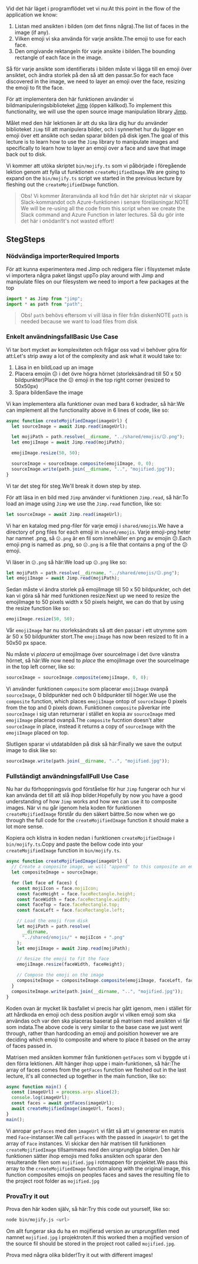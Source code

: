 <span data-ttu-id="2003e-101">Vid det här läget i programflödet vet vi nu:</span><span class="sxs-lookup"><span data-stu-id="2003e-101">At this point in the flow of the application we know:</span></span>

1.  <span data-ttu-id="2003e-102">Listan med ansikten i bilden (om det finns några).</span><span class="sxs-lookup"><span data-stu-id="2003e-102">The list of faces in the image (if any).</span></span>
2.  <span data-ttu-id="2003e-103">Vilken emoji vi ska använda för varje ansikte.</span><span class="sxs-lookup"><span data-stu-id="2003e-103">The emoji to use for each face.</span></span>
3.  <span data-ttu-id="2003e-104">Den omgivande rektangeln för varje ansikte i bilden.</span><span class="sxs-lookup"><span data-stu-id="2003e-104">The bounding rectangle of each face in the image.</span></span>

<span data-ttu-id="2003e-105">Så för varje ansikte som identifierats i bilden måste vi lägga till en emoji över ansiktet, och ändra storlek på den så att den passar.</span><span class="sxs-lookup"><span data-stu-id="2003e-105">So for each face discovered in the image, we need to layer an emoji over the face, resizing the emoji to fit the face.</span></span>

<span data-ttu-id="2003e-106">För att implementera den här funktionen använder vi bildmanipuleringsbiblioteket [Jimp](https://www.npmjs.com/package/jimp) (öppen källkod).</span><span class="sxs-lookup"><span data-stu-id="2003e-106">To implement this functionality, we will use the open source image manipulation library [Jimp](https://www.npmjs.com/package/jimp).</span></span>

<span data-ttu-id="2003e-107">Målet med den här lektionen är att du ska lära dig hur du använder biblioteket `Jimp` till att manipulera bilder, och i synnerhet hur du lägger en emoji över ett ansikte och sedan sparar bilden på disk igen.</span><span class="sxs-lookup"><span data-stu-id="2003e-107">The goal of this lecture is to learn how to use the `Jimp` library to manipulate images and specifically to learn how to layer an emoji over a face and save that image back out to disk.</span></span>

<span data-ttu-id="2003e-108">Vi kommer att utöka skriptet `bin/mojify.ts` som vi påbörjade i föregående lektion genom att fylla ut funktionen `createMojifiedImage`.</span><span class="sxs-lookup"><span data-stu-id="2003e-108">We are going to expand on the `bin/mojify.ts` script we started in the previous lecture by fleshing out the `createMojifiedImage` function.</span></span>

> <span data-ttu-id="2003e-109">Obs! Vi kommer återanvända all kod från det här skriptet när vi skapar Slack-kommandot och Azure-funktionen i senare föreläsningar.</span><span class="sxs-lookup"><span data-stu-id="2003e-109">NOTE We will be re-using all the code from this script when we create the Slack command and Azure Function in later lectures.</span></span> <span data-ttu-id="2003e-110">Så du gör inte det här i onödan!</span><span class="sxs-lookup"><span data-stu-id="2003e-110">It's not wasted effort!</span></span>

## <a name="steps"></a><span data-ttu-id="2003e-111">Steg</span><span class="sxs-lookup"><span data-stu-id="2003e-111">Steps</span></span>

### <a name="required-imports"></a><span data-ttu-id="2003e-112">Nödvändiga importer</span><span class="sxs-lookup"><span data-stu-id="2003e-112">Required Imports</span></span>

<span data-ttu-id="2003e-113">För att kunna experimentera med Jimp och redigera filer i filsystemet måste vi importera några paket längst upp</span><span class="sxs-lookup"><span data-stu-id="2003e-113">To play around with Jimp and manipulate files on our filesystem we need to import a few packages at the top</span></span>

```typescript
import * as Jimp from "jimp";
import * as path from "path";
```

> <span data-ttu-id="2003e-114">Obs! `path` behövs eftersom vi vill läsa in filer från disken</span><span class="sxs-lookup"><span data-stu-id="2003e-114">NOTE `path` is needed because we want to load files from disk</span></span>

### <a name="basic-use-case"></a><span data-ttu-id="2003e-115">Enkelt användningsfall</span><span class="sxs-lookup"><span data-stu-id="2003e-115">Basic Use Case</span></span>

<span data-ttu-id="2003e-116">Vi tar bort mycket av komplexiteten och frågar oss vad vi behöver göra för att:</span><span class="sxs-lookup"><span data-stu-id="2003e-116">Let's strip away a lot of the complexity and ask what it would take to:</span></span>

1. <span data-ttu-id="2003e-117">Läsa in en bild</span><span class="sxs-lookup"><span data-stu-id="2003e-117">Load up an image</span></span>
2. <span data-ttu-id="2003e-118">Placera emojin 😕 i det övre högra hörnet (storleksändrad till 50 x 50 bildpunkter)</span><span class="sxs-lookup"><span data-stu-id="2003e-118">Place the 😕 emoji in the top right corner (resized to 50x50px)</span></span>
3. <span data-ttu-id="2003e-119">Spara bilden</span><span class="sxs-lookup"><span data-stu-id="2003e-119">Save the image</span></span>

<span data-ttu-id="2003e-120">Vi kan implementera alla funktioner ovan med bara 6 kodrader, så här:</span><span class="sxs-lookup"><span data-stu-id="2003e-120">We can implement all the functionality above in 6 lines of code, like so:</span></span>

```typescript
async function createMojifiedImage(imageUrl) {
  let sourceImage = await Jimp.read(imageUrl);

  let mojiPath = path.resolve(__dirname, "../shared/emojis/😕.png");
  let emojiImage = await Jimp.read(mojiPath);

  emojiImage.resize(50, 50);

  sourceImage = sourceImage.composite(emojiImage, 0, 0);
  sourceImage.write(path.join(__dirname, "..", "mojified.jpg"));
}
```

<span data-ttu-id="2003e-121">Vi tar det steg för steg.</span><span class="sxs-lookup"><span data-stu-id="2003e-121">We'll break it down step by step.</span></span>

<span data-ttu-id="2003e-122">För att läsa in en bild med `Jimp` använder vi funktionen `Jimp.read`, så här:</span><span class="sxs-lookup"><span data-stu-id="2003e-122">To load an image using `Jimp` we use the `Jimp.read` function, like so:</span></span>

```typescript
let sourceImage = await Jimp.read(imageUrl);
```

<span data-ttu-id="2003e-123">Vi har en katalog med png-filer för varje emoji i `shared/emojis`.</span><span class="sxs-lookup"><span data-stu-id="2003e-123">We have a directory of png files for each emoji in `shared/emojis`.</span></span> <span data-ttu-id="2003e-124">Varje emoji-png heter har namnet <emoji>.png, så `😕.png` är en fil som innehåller en png av emojin 😕.</span><span class="sxs-lookup"><span data-stu-id="2003e-124">Each emoji png is named as <emoji>.png, so `😕.png` is a file that contains a png of the 😕 emoji.</span></span>

<span data-ttu-id="2003e-125">Vi läser in `😕.png` så här:</span><span class="sxs-lookup"><span data-stu-id="2003e-125">We load up `😕.png` like so:</span></span>

```typescript
let mojiPath = path.resolve(__dirname, "../shared/emojis/😕.png");
let emojiImage = await Jimp.read(mojiPath);
```

<span data-ttu-id="2003e-126">Sedan måste vi ändra storlek på emojiImage till 50 x 50 bildpunkter, och det kan vi göra så här med funktionen resize:</span><span class="sxs-lookup"><span data-stu-id="2003e-126">Next up we need to resize the emojiImage to 50 pixels width x 50 pixels height, we can do that by using the resize function like so:</span></span>

```typescript
emojiImage.resize(50, 50);
```

<span data-ttu-id="2003e-127">Vår `emojiImage` har nu storleksändrats så att den passar i ett utrymme som är 50 x 50 bildpunkter stort.</span><span class="sxs-lookup"><span data-stu-id="2003e-127">The `emojiImage` has now been resized to fit in a 50x50 px space.</span></span>

<span data-ttu-id="2003e-128">Nu måste vi _placera ut_ emojiImage över sourceImage i det övre vänstra hörnet, så här:</span><span class="sxs-lookup"><span data-stu-id="2003e-128">We now need to _place_ the emojiImage over the sourceImage in the top left corner, like so:</span></span>

```typescript
sourceImage = sourceImage.composite(emojiImage, 0, 0);
```

<span data-ttu-id="2003e-129">Vi använder funktionen `composite` som placerar `emojiImage` ovanpå `sourceImage`, 0 bildpunkter ned och 0 bildpunkter till höger.</span><span class="sxs-lookup"><span data-stu-id="2003e-129">We use the `composite` function, which places `emojiImage` ontop of `sourceImage` 0 pixels from the top and 0 pixels down.</span></span> <span data-ttu-id="2003e-130">Funktionen `composite` påverkar inte `sourceImage` i sig utan returnerar i stället en kopia av `sourceImage` med `emojiImage` placerad ovanpå.</span><span class="sxs-lookup"><span data-stu-id="2003e-130">The `composite` fucntion doesn't alter `sourceImage` in place, instead it returns a copy of `sourceImage` with the `emojiImage` placed on top.</span></span>

<span data-ttu-id="2003e-131">Slutligen sparar vi utdatabilden på disk så här:</span><span class="sxs-lookup"><span data-stu-id="2003e-131">Finally we save the output image to disk like so:</span></span>

```typescript
sourceImage.write(path.join(__dirname, "..", "mojified.jpg"));
```

### <a name="full-use-case"></a><span data-ttu-id="2003e-132">Fullständigt användningsfall</span><span class="sxs-lookup"><span data-stu-id="2003e-132">Full Use Case</span></span>

<span data-ttu-id="2003e-133">Nu har du förhoppningsvis god förståelse för hur `Jimp` fungerar och hur vi kan använda det till att slå ihop bilder.</span><span class="sxs-lookup"><span data-stu-id="2003e-133">Hopefully by now you have a good understanding of how `Jimp` works and how we can use it to composite images.</span></span> <span data-ttu-id="2003e-134">När vi nu går igenom hela koden för funktionen `createMojifiedImage` förstår du den säkert bättre.</span><span class="sxs-lookup"><span data-stu-id="2003e-134">So now when we go through the full code for the `createMojifiedImage` function it should make a lot more sense.</span></span>

<span data-ttu-id="2003e-135">Kopiera och klistra in koden nedan i funktionen `createMojifiedImage` i `bin/mojify.ts`.</span><span class="sxs-lookup"><span data-stu-id="2003e-135">Copy and paste the bellow code into your `createMojifiedImage` function in `bin/mojify.ts`.</span></span>

```typescript
async function createMojifiedImage(imageUrl) {
  // Create a composite image, we will "append" to this composite an emoji image for each face found
  let compositeImage = sourceImage;

  for (let face of faces) {
    const mojiIcon = face.mojiIcon;
    const faceHeight = face.faceRectangle.height;
    const faceWidth = face.faceRectangle.width;
    const faceTop = face.faceRectangle.top;
    const faceLeft = face.faceRectangle.left;

    // Load the emoji from disk
    let mojiPath = path.resolve(
      __dirname,
      "../shared/emojis/" + mojiIcon + ".png"
    );
    let emojiImage = await Jimp.read(mojiPath);

    // Resize the emoji to fit the face
    emojiImage.resize(faceWidth, faceHeight);

    // Compose the emoji on the image
    compositeImage = compositeImage.composite(emojiImage, faceLeft, faceTop);
  }
  compositeImage.write(path.join(__dirname, "..", "mojified.jpg"));
}
```

<span data-ttu-id="2003e-136">Koden ovan är mycket lik basfallet vi precis har gått igenom, men i stället för att hårdkoda en emoji och dess position avgör vi vilken emoji som ska användas och var den ska placeras baserat på matrisen med ansikten vi får som indata.</span><span class="sxs-lookup"><span data-stu-id="2003e-136">The above code is very similar to the base case we just went through, rather than hardcoding an emoji and poisition however we are deciding which emoji to composite and where to place it based on the array of faces passed in.</span></span>

<span data-ttu-id="2003e-137">Matrisen med ansikten kommer från funktionen `getFaces` som vi byggde ut i den förra lektionen. Allt hänger ihop uppe i main-funktionen, så här:</span><span class="sxs-lookup"><span data-stu-id="2003e-137">The array of faces comes from the `getFaces` function we fleshed out in the last lecture, it's all connected up together in the main function, like so:</span></span>

```typescript
async function main() {
  const [imageUrl] = process.argv.slice(2);
  console.log(imageUrl);
  const faces = await getFaces(imageUrl);
  await createMojifiedImage(imageUrl, faces);
}
main();
```

<span data-ttu-id="2003e-138">Vi anropar `getFaces` med den `imageUrl` vi fått så att vi genererar en matris med `Face`-instanser.</span><span class="sxs-lookup"><span data-stu-id="2003e-138">We call `getFaces` with the passed in `imageUrl` to get the array of `Face` instances.</span></span>
<span data-ttu-id="2003e-139">Vi skickar den här matrisen till funktionen `createMojifiedImage` tillsammans med den ursprungliga bilden. Den här funktionen sätter ihop emojis med folks ansikten och sparar den resulterande filen som `mojified.jpg` i rotmappen för projektet.</span><span class="sxs-lookup"><span data-stu-id="2003e-139">We pass this array to the `createMojifiedImage` function along with the original image, this function composites emojis on peoples faces and saves the resulting file to the project root folder as `mojified.jpg`</span></span>

### <a name="try-it-out"></a><span data-ttu-id="2003e-140">Prova</span><span class="sxs-lookup"><span data-stu-id="2003e-140">Try it out</span></span>

<span data-ttu-id="2003e-141">Prova den här koden själv, så här:</span><span class="sxs-lookup"><span data-stu-id="2003e-141">Try this code out yourself, like so:</span></span>

```bash
node bin/mojify.js <url>
```

<span data-ttu-id="2003e-142">Om allt fungerar ska du ha en mojifierad version av ursprungsfilen med namnet `mojified.jpg` i projektroten.</span><span class="sxs-lookup"><span data-stu-id="2003e-142">If this worked then a mojified version of the source fil should be stored in the project root called `mojified.jpg`.</span></span>

<span data-ttu-id="2003e-143">Prova med några olika bilder!</span><span class="sxs-lookup"><span data-stu-id="2003e-143">Try it out with different images!</span></span>

